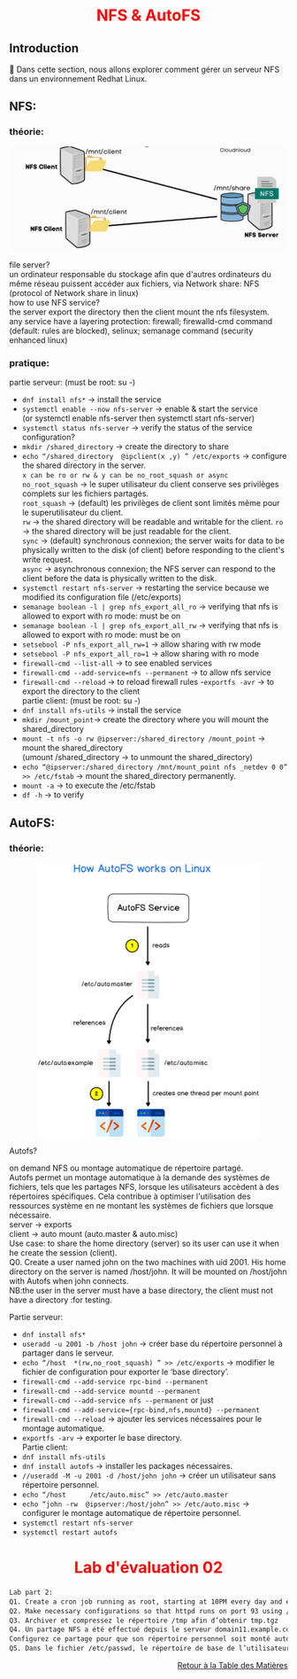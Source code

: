 <h1 align="center" style="color: red;">NFS & AutoFS</h1>

## Introduction
👋 Dans cette section, nous allons explorer comment gérer un serveur NFS dans un environnement Redhat Linux.
## NFS:

### théorie:  
<p align="center">
  <img src="images/nfs.JPG" alt="cap" style="width: 700px;"/>
</p> 

file server?  
un ordinateur responsable du stockage afin que d'autres ordinateurs du même réseau puissent accéder aux fichiers, via Network share: NFS (protocol of Network share in linux)  
how to use NFS service?  
the server export the directory then the client mount the nfs filesystem.  
any service have a layering protection: firewall; firewalld-cmd command (default: rules are blocked),  selinux; semanage command (security enhanced linux)  
### pratique:
partie serveur: (must be root: su -)
- `dnf install nfs*` → install the service
- `systemctl enable --now nfs-server` → enable & start the service  
(or systemctl enable nfs-server then systemctl start nfs-server)  
- `systemctl status nfs-server`  → verify the status of the service
configuration?
- `mkdir /shared_directory` → create the directory to share
- `echo “/shared_directory	@ipclient(x ,y) ” /etc/exports` → configure the shared directory in the server.  
`x can be ro or rw & y can be no_root_squash or async`  
`no_root_squash` → le super utilisateur du client conserve ses privilèges complets sur les fichiers partagés.  
`root_squash` → (default) les privilèges de client sont limités même pour le superutilisateur du client.  
`rw` → the shared directory will be readable and writable for the client. 
`ro` → the shared directory will be just readable for the client.  
`sync` → (default)  synchronous connexion; the server waits for data to be physically written to the disk (of client) before responding to the client's write request.  
`async` → asynchronous connexion; the NFS server can respond to the client before the data is physically written to the disk.
- `systemctl restart nfs-server` → restarting the service because we modified its configuration file (/etc/exports)
- `semanage boolean -l | grep nfs_export_all_ro` → verifying that nfs is allowed to export with ro mode: must be on
- `semanage boolean -l | grep nfs_export_all_rw` → verifying that nfs is allowed to export with ro mode: must be on
- `setsebool -P nfs_export_all_rw=1` → allow sharing with rw mode
- `setsebool -P nfs_export_all_ro=1` → allow sharing with ro mode
- `firewall-cmd --list-all` → to see enabled services
- `firewall-cmd --add-service=nfs --permanent` → to allow nfs service
- `firewall-cmd --reload` → to reload firewall rules
-`exportfs -avr` → to export the directory to the client  
partie client: (must be root: su -)
- `dnf install nfs-utils` → install the service
- `mkdir /mount_point`→ create the directory where you will mount the shared_directory
- `mount -t nfs -o rw @ipserver:/shared_directory /mount_point` →  mount the shared_directory  
(umount /shared_directory →  to unmount the shared_directory)
- `echo “@ipserver:/shared_directory /mnt/mount_point nfs _netdev 0 0” >> /etc/fstab` →  mount the shared_directory permanently.
- `mount -a` →  to execute the /etc/fstab
- `df -h` →  to verify
## AutoFS:

### théorie: 

<p align="center">
  <img src="images/autofs.png" alt="cap" style="width: 400px;"/>
</p> 

Autofs?  

on demand NFS ou montage automatique de répertoire partagé.  
Autofs permet un montage automatique à la demande des systèmes de fichiers, tels que les partages NFS, lorsque les utilisateurs accèdent à des répertoires spécifiques. Cela contribue à optimiser l'utilisation des ressources système en ne montant les systèmes de fichiers que lorsque nécessaire.  
server → exports  
client → auto mount (auto.master & auto.misc)  
Use case: to share the home directory (server) so its user can use it when he create the session (client).  
Q0. Create a user named john on the two machines with uid 2001. His home directory on the server is named /host/john. It will be mounted on /host/john with Autofs when john connects.  
NB:the user in the server must have a base directory, the client must not have a directory :for testing.  

Partie serveur:
- `dnf install nfs*`
- `useradd -u 2001 -b /host john` →  créer base du répertoire personnel à partager dans le serveur.
- `echo “/host 	*(rw,no_root_squash) ” >> /etc/exports` →  modifier le fichier de configuration pour exporter le ‘base directory’.
- `firewall-cmd --add-service rpc-bind --permanent`
- `firewall-cmd --add-service mountd --permanent`
- `firewall-cmd --add-service nfs --permanent`
or just  
- `firewall-cmd --add-service={rpc-bind,nfs,mountd} --permanent`
- `firewall-cmd --reload` →  ajouter les services nécessaires pour le montage automatique.
- `exportfs -arv` →  exporter le base directory.  
Partie client:  
- `dnf install nfs-utils`
- `dnf install autofs` →  installer les packages nécessaires.
- `//useradd -M -u 2001 -d /host/john john` →  créer un utilisateur sans répertoire personnel.
- `echo “/host		/etc/auto.misc” >> /etc/auto.master`
- `echo “john -rw  @ipserver:/host/john” >> /etc/auto.misc` →  configurer le montage automatique de répertoire personnel.
- `systemctl restart nfs-server`
- `systemctl restart autofs`
<h1 align="center" style="color: red;">Lab d'évaluation 02</h1>

```bash
Lab part 2:
Q1. Create a cron job running as root, starting at 10PM every day and executing the script hello.sh.
Q2. Make necessary configurations so that httpd runs on port 93 using /tekup as its documentRoot.
Q3. Archiver et compressez le répertoire /tmp afin d’obtenir tmp.tgz
Q4. Un partage NFS a été effectué depuis le serveur domain11.example.com(192.168.0.24):192.168.0.24:/remoteuser/user20.  
Configurez ce partage pour que son répertoire personnel soit monté automatiquement sous /remoteuser/user20.  
Q5. Dans le fichier /etc/passwd, le répertoire de base de l’utilisateur est /remoteuser/user20.
```
<!--
```bash
Lab part 2:
Create a cron job running as root, starting at 10PM every day and executing the script hello.sh.
crontab -e
0 22 * * * bash hello.sh
Archiver et compressez le répertoire /tmp afin d’obtenir tmp.tgz
tar -cvzf tmp.tar.gz /tmp
Un partage NFS a été effectué depuis le serveur domain11.example.com  (192.168.0.24) : 192.168.0.24:/remoteuser/user20.
Configurez ce partage pour que son répertoire personnel soit monté automatiquement sous /remoteuser/user20. 
Dans le fichier /etc/passwd, le répertoire de base de l’utilisateur est /remoteuser/user20.
partie serveur:
dnf install nfs*
useradd -u 2222 -b /remoteuser user20 
echo “/remoteuser 	*(rw,no_root_squash) ” >> /etc/exports
firewall-cmd --add-service {rpc-bind,mountd,nfs} --permanent
firewall-cmd --reload
exportfs -arv
partie client:
dnf install nfs-utils
dnf install autofs
useradd -M -u 2222 -d /remoteuser/user20 user20
echo “/remoteuser		/etc/auto.misc” >> /etc/auto.master
echo “user20 -rw  192.168.0.24:/remoteuser/user20” >> /etc/auto.misc
systemctl restart autofs
```

-->

<p style="text-align: right;">
  <a href="https://github.com/halekammoun/RHCSA-Training/blob/main/README.md#table-des-matieres">Retour à la Table des Matières</a>
</p>
